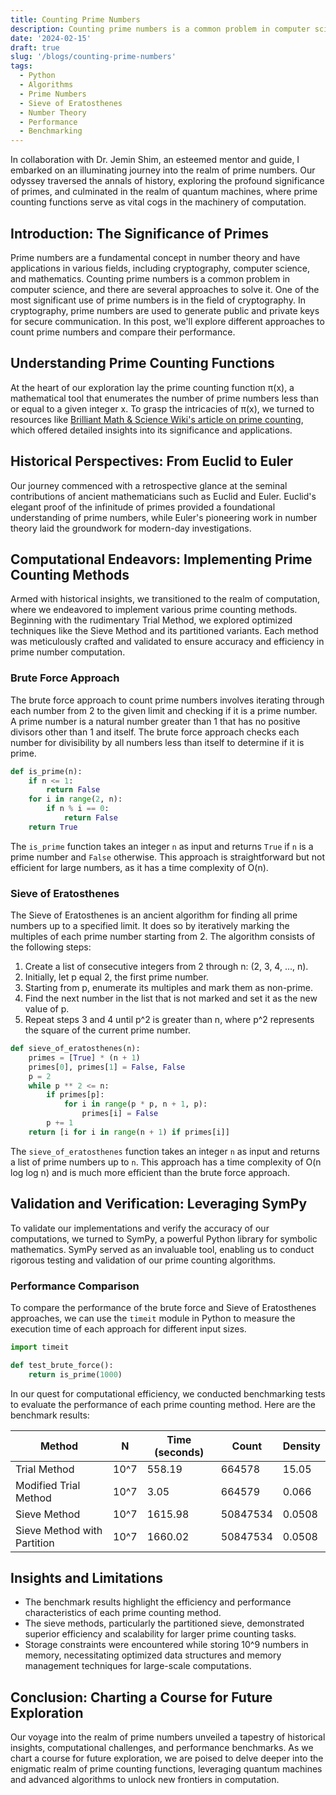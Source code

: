 ```yaml
---
title: Counting Prime Numbers
description: Counting prime numbers is a common problem in computer science. In this post, we'll explore different approaches to count prime numbers and compare their performance.
date: '2024-02-15'
draft: true
slug: '/blogs/counting-prime-numbers'
tags:
  - Python
  - Algorithms
  - Prime Numbers
  - Sieve of Eratosthenes
  - Number Theory
  - Performance
  - Benchmarking
---
```


In collaboration with Dr. Jemin Shim, an esteemed mentor and guide, I embarked on an illuminating journey into the realm of prime numbers. Our odyssey traversed the annals of history, exploring the profound significance of primes, and culminated in the realm of quantum machines, where prime counting functions serve as vital cogs in the machinery of computation.

## Introduction: The Significance of Primes

Prime numbers are a fundamental concept in number theory and have applications in various fields, including cryptography, computer science, and mathematics. Counting prime numbers is a common problem in computer science, and there are several approaches to solve it. One of the most significant use of prime numbers is in the field of cryptography. In cryptography, prime numbers are used to generate public and private keys for secure communication. In this post, we'll explore different approaches to count prime numbers and compare their performance.

## Understanding Prime Counting Functions

At the heart of our exploration lay the prime counting function π(x), a mathematical tool that enumerates the number of prime numbers less than or equal to a given integer x. To grasp the intricacies of π(x), we turned to resources like [Brilliant Math & Science Wiki's article on prime counting](https://brilliant.org/wiki/prime-counting-function/), which offered detailed insights into its significance and applications.

## Historical Perspectives: From Euclid to Euler

Our journey commenced with a retrospective glance at the seminal contributions of ancient mathematicians such as Euclid and Euler. Euclid's elegant proof of the infinitude of primes provided a foundational understanding of prime numbers, while Euler's pioneering work in number theory laid the groundwork for modern-day investigations.

## Computational Endeavors: Implementing Prime Counting Methods

Armed with historical insights, we transitioned to the realm of computation, where we endeavored to implement various prime counting methods. Beginning with the rudimentary Trial Method, we explored optimized techniques like the Sieve Method and its partitioned variants. Each method was meticulously crafted and validated to ensure accuracy and efficiency in prime number computation.

### Brute Force Approach

The brute force approach to count prime numbers involves iterating through each number from 2 to the given limit and checking if it is a prime number. A prime number is a natural number greater than 1 that has no positive divisors other than 1 and itself. The brute force approach checks each number for divisibility by all numbers less than itself to determine if it is prime.

```python
def is_prime(n):
    if n <= 1:
        return False
    for i in range(2, n):
        if n % i == 0:
            return False
    return True

```

The `is_prime` function takes an integer `n` as input and returns `True` if `n` is a prime number and `False` otherwise. This approach is straightforward but not efficient for large numbers, as it has a time complexity of O(n).

### Sieve of Eratosthenes

The Sieve of Eratosthenes is an ancient algorithm for finding all prime numbers up to a specified limit. It does so by iteratively marking the multiples of each prime number starting from 2. The algorithm consists of the following steps:

1. Create a list of consecutive integers from 2 through n: (2, 3, 4, ..., n).
2. Initially, let p equal 2, the first prime number.
3. Starting from p, enumerate its multiples and mark them as non-prime.
4. Find the next number in the list that is not marked and set it as the new value of p.
5. Repeat steps 3 and 4 until p^2 is greater than n, where p^2 represents the square of the current prime number.

```python
def sieve_of_eratosthenes(n):
    primes = [True] * (n + 1)
    primes[0], primes[1] = False, False
    p = 2
    while p ** 2 <= n:
        if primes[p]:
            for i in range(p * p, n + 1, p):
                primes[i] = False
        p += 1
    return [i for i in range(n + 1) if primes[i]]
```

The `sieve_of_eratosthenes` function takes an integer `n` as input and returns a list of prime numbers up to `n`. This approach has a time complexity of O(n log log n) and is much more efficient than the brute force approach.

## Validation and Verification: Leveraging SymPy

To validate our implementations and verify the accuracy of our computations, we turned to SymPy, a powerful Python library for symbolic mathematics. SymPy served as an invaluable tool, enabling us to conduct rigorous testing and validation of our prime counting algorithms.

### Performance Comparison

To compare the performance of the brute force and Sieve of Eratosthenes approaches, we can use the `timeit` module in Python to measure the execution time of each approach for different input sizes.

```python
import timeit

def test_brute_force():
    return is_prime(1000)

```

In our quest for computational efficiency, we conducted benchmarking tests to evaluate the performance of each prime counting method. Here are the benchmark results:

| Method                      | N    | Time (seconds) | Count    | Density |
| --------------------------- | ---- | -------------- | -------- | ------- |
| Trial Method                | 10^7 | 558.19         | 664578   | 15.05   |
| Modified Trial Method       | 10^7 | 3.05           | 664579   | 0.066   |
| Sieve Method                | 10^7 | 1615.98        | 50847534 | 0.0508  |
| Sieve Method with Partition | 10^7 | 1660.02        | 50847534 | 0.0508  |

## Insights and Limitations

- The benchmark results highlight the efficiency and performance characteristics of each prime counting method.
- The sieve methods, particularly the partitioned sieve, demonstrated superior efficiency and scalability for larger prime counting tasks.
- Storage constraints were encountered while storing 10^9 numbers in memory, necessitating optimized data structures and memory management techniques for large-scale computations.

## Conclusion: Charting a Course for Future Exploration

Our voyage into the realm of prime numbers unveiled a tapestry of historical insights, computational challenges, and performance benchmarks. As we chart a course for future exploration, we are poised to delve deeper into the enigmatic realm of prime counting functions, leveraging quantum machines and advanced algorithms to unlock new frontiers in computation.
